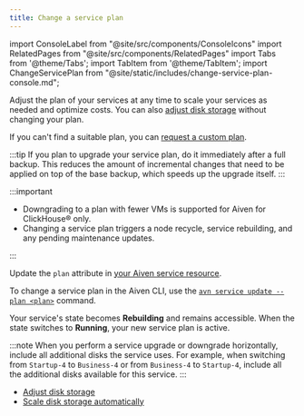 ```yaml
---
title: Change a service plan
---
```


import ConsoleLabel from "@site/src/components/ConsoleIcons"
import RelatedPages from "@site/src/components/RelatedPages"
import Tabs from '@theme/Tabs';
import TabItem from '@theme/TabItem';
import ChangeServicePlan from "@site/static/includes/change-service-plan-console.md";

Adjust the plan of your services at any time to scale your services as needed and optimize costs. You can also [adjust disk storage](/docs/platform/howto/add-storage-space) without
changing your plan.

If you can't find a suitable plan, you can
[request a custom plan](/docs/platform/howto/custom-plans).

:::tip
If you plan to upgrade your service plan, do it immediately
after a full backup. This reduces the amount of incremental
changes that need to be applied on top of the base backup, which
speeds up the upgrade itself.
:::

:::important

- Downgrading to a plan with fewer VMs is supported for Aiven for ClickHouse® only.
- Changing a service plan triggers a node recycle, service rebuilding, and any pending
  maintenance updates.

:::

<Tabs groupId="group1">
<TabItem value="console" label="Console" default>

<ChangeServicePlan/>

</TabItem>
<TabItem value="terraform" label="Terraform">

Update the `plan` attribute in
[your Aiven service resource](https://registry.terraform.io/providers/aiven/aiven/latest/docs).

</TabItem>
<TabItem value="cli" label="CLI">

To change a service plan in the Aiven CLI, use the
[`avn service update --plan <plan>`](/docs/tools/cli/service-cli#avn-cli-service-update)
command.

</TabItem>
</Tabs>

Your service's state becomes **Rebuilding** and remains accessible. When the
state switches to **Running**, your new service plan is active.

:::note
When you perform a service upgrade or downgrade horizontally, include all additional disks
the service uses. For example, when switching from `Startup-4` to `Business-4` or from
`Business-4` to `Startup-4`, include all the additional disks available for this service.
:::

<!-- vale off -->

<RelatedPages/>

- [Adjust disk storage](/docs/platform/howto/add-storage-space)
- [Scale disk storage automatically](/docs/platform/howto/disk-autoscaler)
